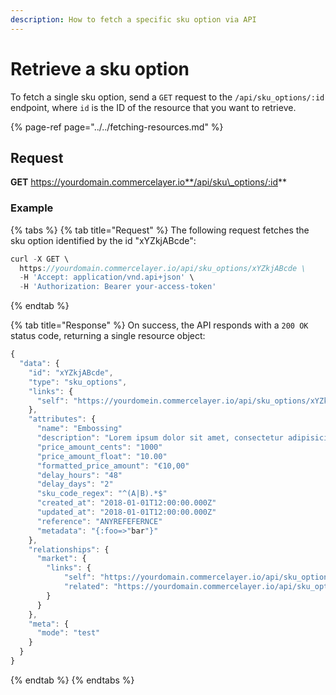 ```yaml
---
description: How to fetch a specific sku option via API
---
```


# Retrieve a sku option

To fetch a single sku option, send a `GET` request to the `/api/sku_options/:id` endpoint, where `id` is the ID of the resource that you want to retrieve.

{% page-ref page="../../fetching-resources.md" %}

## Request

**GET** https://yourdomain.commercelayer.io**/api/sku\_options/:id**

### **Example**

{% tabs %}
{% tab title="Request" %}
The following request fetches the sku option identified by the id "xYZkjABcde":

```javascript
curl -X GET \
  https://yourdomain.commercelayer.io/api/sku_options/xYZkjABcde \
  -H 'Accept: application/vnd.api+json' \
  -H 'Authorization: Bearer your-access-token'
```
{% endtab %}

{% tab title="Response" %}
On success, the API responds with a `200 OK` status code, returning a single resource object:

```javascript
{
  "data": {
    "id": "xYZkjABcde",
    "type": "sku_options",
    "links": {
      "self": "https://yourdomein.commercelayer.io/api/sku_options/xYZkjABcde"
    },
    "attributes": {
      "name": "Embossing"
      "description": "Lorem ipsum dolor sit amet, consectetur adipisicing elit, sed do eiusmod tempor incididunt ut labore et dolore magna aliqua."
      "price_amount_cents": "1000"
      "price_amount_float": "10.00"
      "formatted_price_amount": "€10,00"
      "delay_hours": "48"
      "delay_days": "2"
      "sku_code_regex": "^(A|B).*$"
      "created_at": "2018-01-01T12:00:00.000Z"
      "updated_at": "2018-01-01T12:00:00.000Z"
      "reference": "ANYREFEFERNCE"
      "metadata": "{:foo=>"bar"}"
    },
    "relationships": {
      "market": {
        "links": {
            "self": "https://yourdomain.commercelayer.io/api/sku_options/xYZkjABcde/relationships/market",
            "related": "https://yourdomain.commercelayer.io/api/sku_options/xYZkjABcde/market"
        }
      }
    },
    "meta": {
      "mode": "test"
    }
  }
}
```
{% endtab %}
{% endtabs %}


